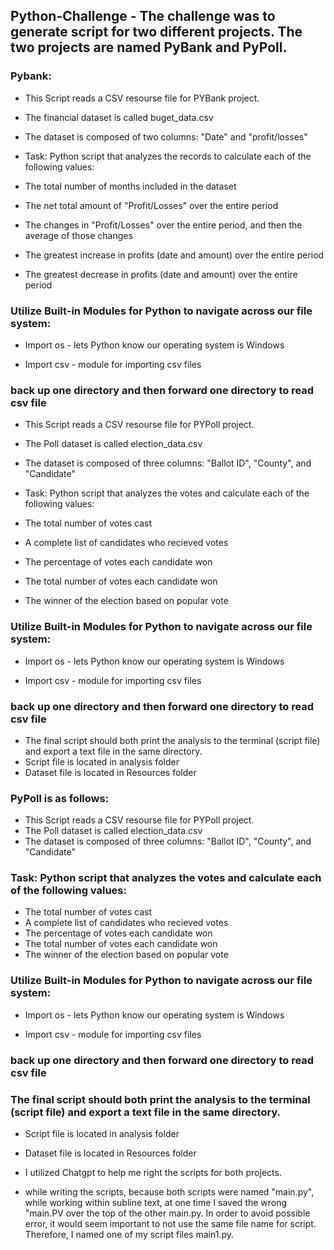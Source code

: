 ## Python-Challenge -  The challenge was to generate script for two different projects.  The two projects are named PyBank and PyPoll.

### Pybank:
* This Script reads a CSV resourse file for PYBank project.
* The financial dataset is called buget_data.csv
* The dataset is composed of two columns:  "Date" and "profit/losses"

* Task: Python script that analyzes the records to calculate each of the following values:
*	The total number of months included in the dataset
*	The net total amount of "Profit/Losses" over the entire period
*	The changes in "Profit/Losses" over the entire period, and then the average of those changes
*	The greatest increase in profits (date and amount) over the entire period
*	The greatest decrease in profits (date and amount) over the entire period

### Utilize Built-in Modules for Python to navigate across our file system:
*	Import os - lets Python know our operating system is Windows

*	Import csv - module for importing csv files

### back up one directory and then forward one directory to read csv file

* This Script reads a CSV resourse file for PYPoll project.
* The Poll dataset is called election_data.csv
* The dataset is composed of three columns:  "Ballot ID", "County", and "Candidate"

* Task: Python script that analyzes the votes and calculate each of the following values:
*	The total number of votes cast
*	A complete list of candidates who recieved votes
*	The percentage of votes each candidate won
*	The total number of votes each candidate won
*	The winner of the election based on popular vote

### Utilize Built-in Modules for Python to navigate across our file system:
*	Import os - lets Python know our operating system is Windows

*	Import csv - module for importing csv files

### back up one directory and then forward one directory to read csv file

* The final script should both print the analysis to the terminal (script file) and export a text file in the same directory.
*	Script file is located in analysis folder
*	Dataset file is located in Resources folder

### PyPoll is as follows:
* This Script reads a CSV resourse file for PYPoll project.
* The Poll dataset is called election_data.csv
* The dataset is composed of three columns:  "Ballot ID", "County", and "Candidate"

### Task: Python script that analyzes the votes and calculate each of the following values:
*	The total number of votes cast
*	A complete list of candidates who recieved votes
*	The percentage of votes each candidate won
*	The total number of votes each candidate won
*	The winner of the election based on popular vote

### Utilize Built-in Modules for Python to navigate across our file system:
*	Import os - lets Python know our operating system is Windows

*	Import csv - module for importing csv files

### back up one directory and then forward one directory to read csv file

### The final script should both print the analysis to the terminal (script file) and export a text file in the same directory.
*	Script file is located in analysis folder
*	Dataset file is located in Resources folder

*	I utilized Chatgpt to help me right the scripts for both projects.
*	while writing the scripts, because both scripts were named "main.py", while working within subline text, at one time I saved the wrong "main.PV over the top of the other main.py.  In order to avoid possible error, it would seem important to not use the same file name for script.  Therefore, I named one of my script files main1.py. 

